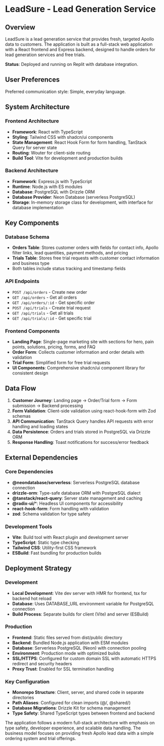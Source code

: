 # LeadSure - Lead Generation Service

## Overview

LeadSure is a lead generation service that provides fresh, targeted Apollo data to customers. The application is built as a full-stack web application with a React frontend and Express backend, designed to handle orders for lead generation services and free trials.

**Status**: Deployed and running on Replit with database integration.

## User Preferences

Preferred communication style: Simple, everyday language.

## System Architecture

### Frontend Architecture
- **Framework**: React with TypeScript
- **Styling**: Tailwind CSS with shadcn/ui components
- **State Management**: React Hook Form for form handling, TanStack Query for server state
- **Routing**: Wouter for client-side routing
- **Build Tool**: Vite for development and production builds

### Backend Architecture
- **Framework**: Express.js with TypeScript
- **Runtime**: Node.js with ES modules
- **Database**: PostgreSQL with Drizzle ORM
- **Database Provider**: Neon Database (serverless PostgreSQL)
- **Storage**: In-memory storage class for development, with interface for database implementation

## Key Components

### Database Schema
- **Orders Table**: Stores customer orders with fields for contact info, Apollo filter links, lead quantities, payment methods, and pricing
- **Trials Table**: Stores free trial requests with customer contact information and business type
- Both tables include status tracking and timestamp fields

### API Endpoints
- `POST /api/orders` - Create new order
- `GET /api/orders` - Get all orders
- `GET /api/orders/:id` - Get specific order
- `POST /api/trials` - Create trial request
- `GET /api/trials` - Get all trials
- `GET /api/trials/:id` - Get specific trial

### Frontend Components
- **Landing Page**: Single-page marketing site with sections for hero, pain points, solutions, pricing, forms, and FAQ
- **Order Form**: Collects customer information and order details with validation
- **Trial Form**: Simplified form for free trial requests
- **UI Components**: Comprehensive shadcn/ui component library for consistent design

## Data Flow

1. **Customer Journey**: Landing page → Order/Trial form → Form submission → Backend processing
2. **Form Validation**: Client-side validation using react-hook-form with Zod schemas
3. **API Communication**: TanStack Query handles API requests with error handling and loading states
4. **Data Persistence**: Orders and trials stored in PostgreSQL via Drizzle ORM
5. **Response Handling**: Toast notifications for success/error feedback

## External Dependencies

### Core Dependencies
- **@neondatabase/serverless**: Serverless PostgreSQL database connection
- **drizzle-orm**: Type-safe database ORM with PostgreSQL dialect
- **@tanstack/react-query**: Server state management and caching
- **@radix-ui/***: Headless UI components for accessibility
- **react-hook-form**: Form handling with validation
- **zod**: Schema validation for type safety

### Development Tools
- **Vite**: Build tool with React plugin and development server
- **TypeScript**: Static type checking
- **Tailwind CSS**: Utility-first CSS framework
- **ESBuild**: Fast bundling for production builds

## Deployment Strategy

### Development
- **Local Development**: Vite dev server with HMR for frontend, tsx for backend hot reload
- **Database**: Uses DATABASE_URL environment variable for PostgreSQL connection
- **Build Process**: Separate builds for client (Vite) and server (ESBuild)

### Production
- **Frontend**: Static files served from dist/public directory
- **Backend**: Bundled Node.js application with ESM modules
- **Database**: Serverless PostgreSQL (Neon) with connection pooling
- **Environment**: Production mode with optimized builds
- **SSL/HTTPS**: Configured for custom domain SSL with automatic HTTPS redirect and security headers
- **Proxy Trust**: Enabled for SSL termination handling

### Key Configuration
- **Monorepo Structure**: Client, server, and shared code in separate directories
- **Path Aliases**: Configured for clean imports (@/, @shared/)
- **Database Migrations**: Drizzle Kit for schema management
- **Type Safety**: Shared TypeScript types between frontend and backend

The application follows a modern full-stack architecture with emphasis on type safety, developer experience, and scalable data handling. The business model focuses on providing fresh Apollo lead data with a simple ordering system and trial offerings.